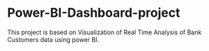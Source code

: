 # Power-BI-Dashboard-project
This project is based on Visualization of Real Time Analysis of Bank Customers data using power BI.
